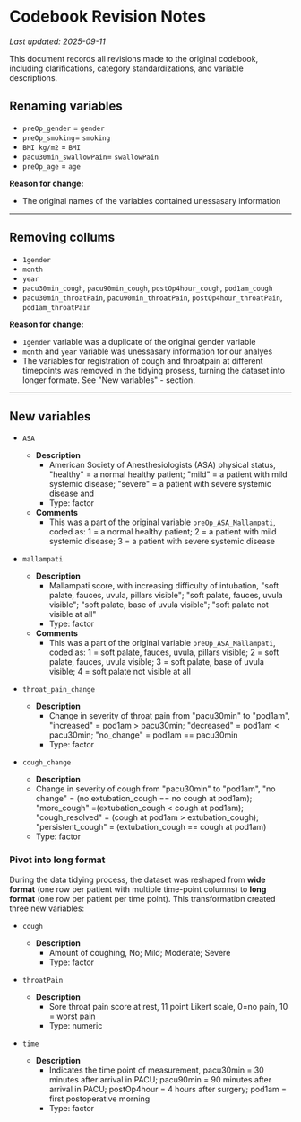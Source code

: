 # Codebook Revision Notes  

_Last updated: 2025-09-11_  
  
This document records all revisions made to the original codebook, including clarifications, category standardizations, and variable descriptions.

## Renaming variables  
* `preOp_gender` = `gender`  
* `preOp_smoking`= `smoking`  
* `BMI kg/m2` = `BMI`  
* `pacu30min_swallowPain`= `swallowPain`  
* `preOp_age` = `age`  
    
**Reason for change:**  
- The original names of the variables contained unessasary information 

---

## Removing collums  
* `1gender` 
* `month`
* `year`
* `pacu30min_cough`, `pacu90min_cough`, `postOp4hour_cough`, `pod1am_cough`
* `pacu30min_throatPain`, `pacu90min_throatPain`, `postOp4hour_throatPain`, `pod1am_throatPain`

  
**Reason for change:**    
- `1gender` variable was a duplicate of the original gender variable
- `month` and `year` variable was unessasary information for our analyes
-  The variables for registration of cough and throatpain at different timepoints was removed in the tidying prosess, turning the dataset into longer formate. See "New variables" - section.     

---

## New variables   
* `ASA`
  + **Description**  
    - American Society of Anesthesiologists (ASA) physical status, "healthy" = a normal healthy patient; "mild" = a patient with mild systemic disease; "severe" = a patient with severe systemic disease and
    - Type: factor
  + **Comments**
    - This was a part of the original variable `preOp_ASA_Mallampati`, coded as: 1 = a normal healthy patient; 2 = a patient with mild systemic disease; 3 = a patient with severe systemic disease
      
* `mallampati`
  + **Description**    
    - Mallampati score, with increasing difficulty of intubation, "soft palate, fauces, uvula, pillars visible"; "soft palate, fauces, uvula visible"; "soft palate, base of uvula visible"; "soft palate not visible at all"  
    - Type: factor   
  + **Comments**
    - This was a part of the original variable `preOp_ASA_Mallampati`, coded as: 1 = soft palate, fauces, uvula, pillars visible; 2 = soft palate, fauces, uvula visible; 3 = soft palate, base of uvula visible; 4 = soft palate not visible at all
  
* `throat_pain_change`
  + **Description**    
    - Change in severity of throat pain from "pacu30min" to "pod1am", "increased" = pod1am > pacu30min; "decreased" = pod1am < pacu30min; "no_change" =  pod1am == pacu30min
    - Type: factor   
  
 * `cough_change`  
   + **Description**        
    - Change in severity of cough from "pacu30min" to "pod1am", "no change" = (no extubation_cough  == no cough at pod1am); "more_cough" =(extubation_cough < cough at pod1am);  "cough_resolved" = (cough at pod1am > extubation_cough); "persistent_cough" = (extubation_cough  == cough at pod1am)  
    - Type: factor  
   

### Pivot into long format
During the data tidying process, the dataset was reshaped from **wide format** (one row per patient with multiple time-point columns) to **long format** (one row per patient per time point). This transformation created three new variables:     

* `cough`
  + **Description**    
    - Amount of coughing, No; Mild; Moderate; Severe  
    - Type: factor
      
* `throatPain`
  + **Description**      
    - Sore throat pain score at rest, 11 point Likert scale, 0=no pain, 10 = worst pain   
    - Type: numeric  
  
* `time`  
  + **Description**      
    - Indicates the time point of measurement, pacu30min = 30 minutes after arrival in PACU; pacu90min = 90 minutes after arrival in PACU; postOp4hour = 4 hours after surgery; pod1am = first postoperative morning  
    - Type: factor  
  
